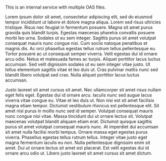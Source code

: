 This is an internal service with multiple OAS files.

Lorem ipsum dolor sit amet, consectetur adipiscing elit, sed do eiusmod tempor incididunt ut labore et dolore magna aliqua. Lorem sed risus ultricies tristique. Risus nec feugiat in fermentum posuere. Magna sit amet purus gravida quis blandit turpis. Egestas maecenas pharetra convallis posuere morbi leo urna. Sodales ut eu sem integer. Sagittis purus sit amet volutpat consequat mauris nunc congue nisi. Cum sociis natoque penatibus et magnis dis. Ac orci phasellus egestas tellus rutrum tellus pellentesque eu. Tortor posuere ac ut consequat semper viverra. Velit egestas dui id ornare arcu odio. Netus et malesuada fames ac turpis. Aliquet porttitor lacus luctus accumsan. Sed velit dignissim sodales ut eu sem integer vitae justo. Ut tellus elementum sagittis vitae et leo duis ut. Cras pulvinar mattis nunc sed blandit libero volutpat sed cras. Nulla aliquet porttitor lacus luctus accumsan.

Justo laoreet sit amet cursus sit amet. Nec ullamcorper sit amet risus nullam eget felis eget. Egestas dui id ornare arcu. Iaculis nunc sed augue lacus viverra vitae congue eu. Vitae et leo duis ut. Non nisi est sit amet facilisis magna etiam tempor. Dictumst vestibulum rhoncus est pellentesque elit. Sit amet nisl purus in mollis nunc sed id semper. Volutpat consequat mauris nunc congue nisi vitae. Massa tincidunt dui ut ornare lectus sit. Volutpat maecenas volutpat blandit aliquam etiam erat. Dictumst quisque sagittis purus sit amet volutpat consequat mauris nunc. At imperdiet dui accumsan sit amet nulla facilisi morbi tempus. Ornare massa eget egestas purus viverra. Phasellus egestas tellus rutrum tellus. Integer vitae justo eget magna fermentum iaculis eu non. Nulla pellentesque dignissim enim sit amet. Dui ut ornare lectus sit amet est placerat. Est velit egestas dui id ornare arcu odio ut. Libero justo laoreet sit amet cursus sit amet dictum.
